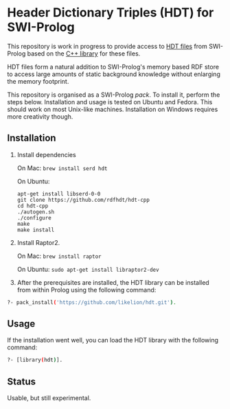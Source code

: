 # Header Dictionary Triples (HDT) for SWI-Prolog

This  repository  is  work  in  progress   to  provide  access  to  [HDT
files](http://www.rdfhdt.org/)  from  SWI-Prolog  based    on  the  [C++
library](https://github.com/rdfhdt/hdt-cpp.git) for these files.

HDT files form a natural addition to SWI-Prolog's memory based RDF store
to access large amounts of static background knowledge without enlarging
the memory footprint.

This repository is organised as a SWI-Prolog _pack_.  To install it,
perform the steps below.  Installation and usage is tested on Ubuntu
and Fedora.  This should work on most Unix-like machines.
Installation on Windows requires more creativity though.

## Installation

1. Install dependencies

   On Mac: `brew install serd hdt`

   On Ubuntu:

   ```
   apt-get install libserd-0-0
   git clone https://github.com/rdfhdt/hdt-cpp
   cd hdt-cpp
   ./autogen.sh
   ./configure
   make
   make install
   ```

2. Install Raptor2.

   On Mac: `brew install raptor`

   On Ubuntu: `sudo apt-get install libraptor2-dev`

3. After the prerequisites are installed, the HDT library can be
   installed from within Prolog using the following command:

```bash
?- pack_install('https://github.com/likelion/hdt.git').
```

## Usage

If the installation went well, you can load the HDT library with the following command:

```bash
?- [library(hdt)].
```

## Status

Usable, but still experimental.
